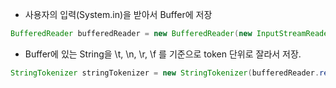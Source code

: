 - 사용자의 입력(System.in)을 받아서 Buffer에 저장 
```java
BufferedReader bufferedReader = new BufferedReader(new InputStreamReader(System.in));
```

- Buffer에 있는 String을 \t, \n, \r, \f 를 기준으로 token 단위로 잘라서 저장.
```java
StringTokenizer stringTokenizer = new StringTokenizer(bufferedReader.readLine());
```